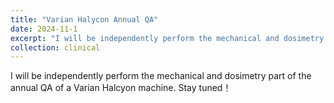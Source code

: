 ```yaml
---
title: "Varian Halycon Annual QA"
date: 2024-11-1
excerpt: "I will be independently perform the mechanical and dosimetry part of the annual QA of a Varian Halcyon machine. Stay tuned！"
collection: clinical
---
```


I will be independently perform the mechanical and dosimetry part of the annual QA of a Varian Halcyon machine. Stay tuned！
